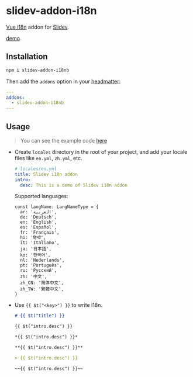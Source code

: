 # slidev-addon-i18n

[Vue i18n](https://github.com/intlify/vue-i18n) addon for [Slidev](https://sli.dev/).

[demo](https://slidev-addon-i18n.vercel.app/)

## Installation

```bash
npm i slidev-addon-i18nb
```

Then add the `addons` option in your [headmatter](https://sli.dev/custom/#headmatter):

```yaml
---
addons:
  - slidev-addon-i18nb
---
```

## Usage

> You can see the example code [here](./example)

- Create `locales` directory in the root of your project, and add your locale files like `en.yml`, `zh.yml`, etc.

  ```yaml
  # locales/en.yml
  title: Slidev i18n addon
  intro:
    desc: This is a demo of Slidev i18n addon
  ```

  Supported languages:
  ```
  const langName: LangNameType = {
    ar: 'العربية',
    de: 'Deutsch',
    en: 'English',
    es: 'Español',
    fr: 'Français',
    hi: 'हिन्दी',
    it: 'Italiano',
    ja: '日本語',
    ko: '한국어',
    nl: 'Nederlands',
    pt: 'Português',
    ru: 'Русский',
    zh: '中文',
    zh_CN: '简体中文',
    zh_TW: '繁體中文',
  }
  ```

- Use `{{ $t("<key>") }}` to write i18n.

  ````md
  # {{ $t("title") }}

  {{ $t("intro.desc") }}

  *{{ $t("intro.desc") }}*

  **{{ $t("intro.desc") }}**

  > {{ $t("intro.desc") }}

  ~~{{ $t("intro.desc") }}~~
  ````
